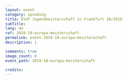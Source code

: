 ```yaml
---
layout: event
category: upcoming
title: EVVF Jugendmeisterschaft in Frankfurt 10/2019
subTitle:
lang: de
ref: 2019-10-europa-meisterschaft
permalink: event-2019-10-europa-meisterschaft
description: |

comments: true
image_count: 0
event_path: 2019-10-europa-meisterschaft

credits:
---
```


